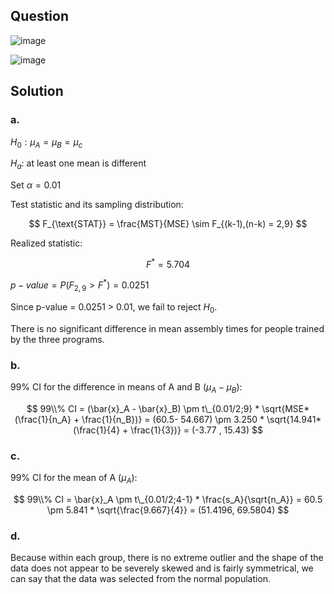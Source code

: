 ## Question

![image](https://github.com/user-attachments/assets/64e6c932-ba49-4d46-9900-e3adefd0f4cb)

![image](https://github.com/user-attachments/assets/c70cf92e-d3a0-48a0-919f-f9e806d1e0be)

## Solution

### a.

$H_0: \mu_A = \mu_B = \mu_c \quad \quad$ 

$H_a$: at least one mean is different
  
Set $\alpha = 0.01$

Test statistic and its sampling distribution:

$$
F_{\text{STAT}} = \frac{MST}{MSE} \sim F_{(k-1),(n-k) = 2,9}
$$

Realized statistic:

$$
F^* = 5.704
$$

$p-value = P(F_{2,9} > F^*) = 0.0251$

Since p-value = 0.0251 > 0.01, we fail to reject $H_0$.

There is no significant difference in mean assembly times for people trained by the three programs.

### b.

99% CI for the difference in means of A and B ($\mu_A-\mu_B$):

$$
99\\% CI = (\bar{x}_A - \bar{x}_B) \pm t\_{0.01/2;9} * \sqrt{MSE*(\frac{1}{n_A} + \frac{1}{n_B})} = (60.5- 54.667) \pm 3.250 * \sqrt{14.941*(\frac{1}{4} + \frac{1}{3})} = (-3.77 , 15.43)
$$

### c.

99% CI for the mean of A ($\mu_A$):

$$
99\\% CI = \bar{x}_A \pm t\_{0.01/2;4-1} * \frac{s_A}{\sqrt{n_A}} = 60.5 \pm 5.841 * \sqrt{\frac{9.667}{4}} = (51.4196, 69.5804)
$$

### d.

Because within each group, there is no extreme outlier and the shape of the data does not appear to be severely skewed and is fairly symmetrical, we can say that the data was selected from the normal population.

